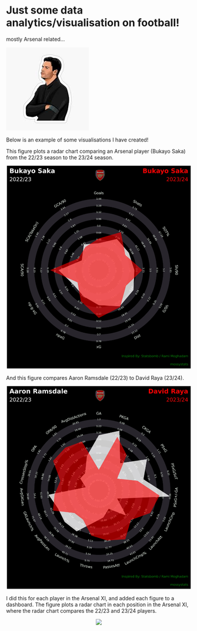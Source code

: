 # Just some data analytics/visualisation on football! 
mostly Arsenal related...

![Alt text](images/arteta.png)

Below is an example of some visualisations I have created!

This figure plots a radar chart comparing an Arsenal player (Bukayo Saka) from the 22/23 season to the 23/24 season.
<p align="center">
<img src="/outputs/arsenal/Saka2023vsSaka2024.jpg" width="500" height="550" />
</p>

And this figure compares Aaron Ramsdale (22/23) to David Raya (23/24).
<p align="center">
<img src="/outputs/arsenal/Ramsdale2023vsRaya2024.jpg" width="500" height="550" />
</p>

I did this for each player in the Arsenal XI, and added each figure to a dashboard.
The figure plots a radar chart in each position in the Arsenal XI, where the radar chart compares the 22/23 and 23/24 players. 
<p align="center">
<img src="/outputs/arsenal/ArsenalDashboard.png" />
</p>